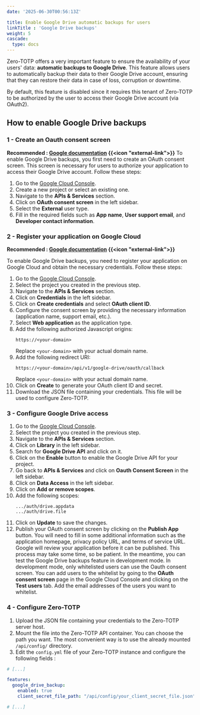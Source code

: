 ```yaml
---
date: '2025-06-30T00:56:13Z'

title: Enable Google Drive automatic backups for users
linkTitle : 'Google Drive backups'
weight: 5
cascade:
  type: docs
---
```


Zero-TOTP offers a very important feature to ensure the availability of your users' data: **automatic backups to Google Drive**. This feature allows users to automatically backup their data to their Google Drive account, ensuring that they can restore their data in case of loss, corruption or downtime. 

By default, this feature is disabled since it requires this tenant of Zero-TOTP to be authorized by the user to access their Google Drive account (via OAuth2).

## How to enable Google Drive backups
### 1 - Create an Oauth consent screen 
**Recommended : [Google documentation](https://developers.google.com/identity/protocols/oauth2) {{<icon "external-link">}}**
To enable Google Drive backups, you first need to create an OAuth consent screen. This screen is necessary for users to authorize your application to access their Google Drive account. Follow these steps:
1. Go to the [Google Cloud Console](https://console.cloud.google.com/).
2. Create a new project or select an existing one.
3. Navigate to the **APIs & Services** section.
4. Click on **OAuth consent screen** in the left sidebar.
5. Select the **External** user type.
6. Fill in the required fields such as **App name**, **User support email**, and **Developer contact information**.

### 2 - Register your application on Google Cloud
**Recommended : [Google documentation](https://developers.google.com/identity/protocols/oauth2) {{<icon "external-link">}}**


To enable Google Drive backups, you need to register your application on Google Cloud and obtain the necessary credentials. Follow these steps:
1. Go to the [Google Cloud Console](https://console.cloud.google.com/).
2. Select the project you created in the previous step.
3. Navigate to the **APIs & Services** section.
4. Click on **Credentials** in the left sidebar.
5. Click on **Create credentials** and select **OAuth client ID**.
6. Configure the consent screen by providing the necessary information (application name, support email, etc.).
7. Select **Web application** as the application type.
8. Add the following authorized Javascript origins:
   ```
   https://<your-domain>
   ```
   Replace `<your-domain>` with your actual domain name.
9. Add the following redirect URI:
   ```
   https://<your-domain>/api/v1/google-drive/oauth/callback
   ```
   Replace `<your-domain>` with your actual domain name.
9. Click on **Create** to generate your OAuth client ID and secret.
10. Download the JSON file containing your credentials. This file will be used to configure Zero-TOTP.

### 3 - Configure Google Drive access
1. Go to the [Google Cloud Console](https://console.cloud.google.com/).
2. Select the project you created in the previous step.
3. Navigate to the **APIs & Services** section.
4. Click on **Library** in the left sidebar.
5. Search for **Google Drive API** and click on it.
6. Click on the **Enable** button to enable the Google Drive API for your project.
7. Go back to **APIs & Services** and click on **Oauth Consent Screen** in the left sidebar.
8. Click on **Data Access** in the left sidebar.
9. Click on **Add or remove scopes**.
10. Add the following scopes:
    ```
    .../auth/drive.appdata
    .../auth/drive.file
    ```
11. Click on **Update** to save the changes.
12. Publish your OAuth consent screen by clicking on the **Publish App** button. You will need to fill in some additional information such as the application homepage, privacy policy URL, and terms of service URL. Google will review your application before it can be published. This process may take some time, so be patient. In the meantime, you can test the Google Drive backups feature in development mode. In development mode, only whitelisted users can use the Oauth consent screen. You can add users to the whitelist by going to the **OAuth consent screen** page in the Google Cloud Console and clicking on the **Test users** tab. Add the email addresses of the users you want to whitelist.

### 4 - Configure Zero-TOTP
1. Upload the JSON file containing your credentials to the Zero-TOTP server host. 
2. Mount the file into the Zero-TOTP API container. You can choose the path you want. The most convenient way is to use the already mounted `/api/config/` directory. 
3. Edit the `config.yml` file of your Zero-TOTP instance and configure the following fields : 
```yaml  {filename="config.yml (partial)"}
# [...]

features:
  google_drive_backup:
    enabled: true
    client_secret_file_path: "/api/config/your_client_secret_file.json" # Path to the JSON file containing your credentials

# [...]
```


